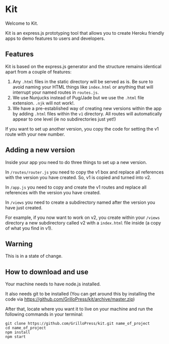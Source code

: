 # Kit

Welcome to Kit.

Kit is an express.js prototyping tool that allows you to create Heroku friendly apps to demo features to users and developers.

## Features

Kit is based on the express.js generator and the structure remains identical apart from a couple of features:

1. Any ```.html``` files in the static directory will be served as is. Be sure to avoid naming your HTML things like ```index.html``` or anything that will interrupt your named routes in ```routes.js```.
2. We use Nunjucks instead of Pug/Jade but we use the ```.html``` file extension. ```.njk``` will not work!.
3. We have a pre-established way of creating new versions within the app by adding ```.html``` files within the ```v1``` directory. All routes will automatically appear to one level (ie no subdirectories just yet!)

If you want to set up another version, you copy the code for setting the v1 route with your new number.

## Adding a new version

Inside your app you need to do three things to set up a new version.

In ```/routes/router.js``` you need to copy the v1 box and replace all references with the version you have created. So, v1 is copied and turned into v2.

In ```/app.js``` you need to copy and create the v1 routes and replace all references with the version you have created.

In ```/views``` you need to create a subdirectory named after the version you have just created.

For example, if you now want to work on v2, you create within your ```/views``` directory a new subdirectory called v2 with a ```index.html``` file inside (a copy of what you find in v1).

## Warning

This is in a state of change.

## How to download and use

Your machine needs to have node.js installed.

It also needs git to be installed (You can get around this by installing the code via https://github.com/GrilloPress/kit/archive/master.zip)

After that, locate where you want it to live on your machine and run the following commands in your terminal:

```
git clone https://github.com/GrilloPress/kit.git name_of_project
cd name_of_project
npm install
npm start
```
